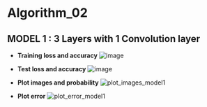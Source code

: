 # Algorithm_02

## MODEL 1 : 3 Layers with 1 Convolution layer

- **Training loss and accuracy**
![image](https://user-images.githubusercontent.com/48945057/121726012-f08d8600-cb24-11eb-9d3d-22dcba97e4e5.png)

- **Test loss and accuracy**
![image](https://user-images.githubusercontent.com/48945057/121725641-7f4dd300-cb24-11eb-892e-6b62af0b003c.png)

- **Plot images and probability**
![plot_images_model1](https://user-images.githubusercontent.com/48945057/121725721-98568400-cb24-11eb-8e45-a2d7c4c7cb66.png)

- **Plot error**
![plot_error_model1](https://user-images.githubusercontent.com/48945057/121724446-dd79b680-cb22-11eb-86af-c91a64382422.png)
